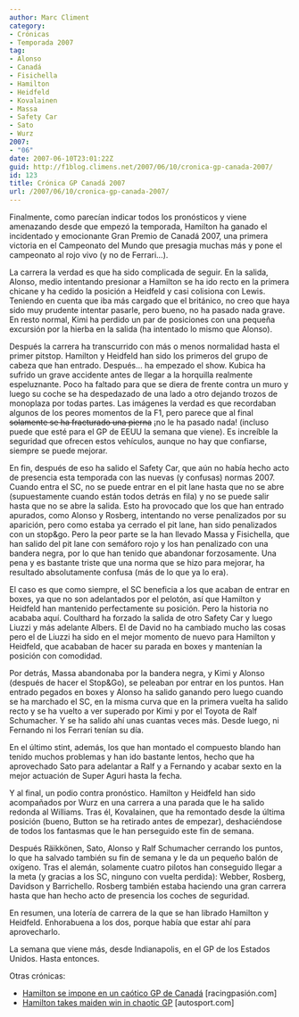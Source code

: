 ```yaml
---
author: Marc Climent
category:
- Crónicas
- Temporada 2007
tag:
- Alonso
- Canadá
- Fisichella
- Hamilton
- Heidfeld
- Kovalainen
- Massa
- Safety Car
- Sato
- Wurz
2007:
- "06"
date: 2007-06-10T23:01:22Z
guid: http://f1blog.climens.net/2007/06/10/cronica-gp-canada-2007/
id: 123
title: Crónica GP Canadá 2007
url: /2007/06/10/cronica-gp-canada-2007/
---
```


Finalmente, como parecían indicar todos los pronósticos y viene amenazando desde que empezó la temporada, Hamilton ha ganado el incidentado y emocionante Gran Premio de Canadá 2007, una primera victoria en el Campeonato del Mundo que presagia muchas más y pone el campeonato al rojo vivo (y no de Ferrari&#8230;).

La carrera la verdad es que ha sido complicada de seguir. En la salida, Alonso, medio intentando presionar a Hamilton se ha ido recto en la primera chicane y ha cedido la posición a Heidfeld y casi colisiona con Lewis. Teniendo en cuenta que iba más cargado que el británico, no creo que haya sido muy prudente intentar pasarle, pero bueno, no ha pasado nada grave. En resto normal, Kimi ha perdido un par de posiciones con una pequeña excursión por la hierba en la salida (ha intentado lo mismo que Alonso).

Después la carrera ha transcurrido con más o menos normalidad hasta el primer pitstop. Hamilton y Heidfeld han sido los primeros del grupo de cabeza que han entrado. Después&#8230; ha empezado el show. Kubica ha sufrido un grave accidente antes de llegar a la horquilla realmente espeluznante. Poco ha faltado para que se diera de frente contra un muro y luego su coche se ha despedazado de una lado a otro dejando trozos de monoplaza por todas partes. Las imágenes la verdad es que recordaban algunos de los peores momentos de la F1, pero parece que al final <strike>solamente se ha fracturado una pierna</strike> ¡no le ha pasado nada! (incluso puede que esté para el GP de EEUU la semana que viene). Es increíble la seguridad que ofrecen estos vehículos, aunque no hay que confiarse, siempre se puede mejorar.

En fin, después de eso ha salido el Safety Car, que aún no había hecho acto de presencia esta temporada con las nuevas (y confusas) normas 2007. Cuando entra el SC, no se puede entrar en el pit lane hasta que no se abre (supuestamente cuando están todos detrás en fila) y no se puede salir hasta que no se abre la salida. Esto ha provocado que los que han entrado apurados, como Alonso y Rosberg, intentando no verse penalizados por su aparición, pero como estaba ya cerrado el pit lane, han sido penalizados con un stop&go. Pero la peor parte se la han llevado Massa y Fisichella, que han salido del pit lane con semáforo rojo y los han penalizado con una bandera negra, por lo que han tenido que abandonar forzosamente. Una pena y es bastante triste que una norma que se hizo para mejorar, ha resultado absolutamente confusa (más de lo que ya lo era).

El caso es que como siempre, el SC beneficia a los que acaban de entrar en boxes, ya que no son adelantados por el pelotón, así que Hamilton y Heidfeld han mantenido perfectamente su posición. Pero la historia no acababa aquí. Coulthard ha forzado la salida de otro Safety Car y luego Liuzzi y más adelante Albers. El de David no ha cambiado mucho las cosas pero el de Liuzzi ha sido en el mejor momento de nuevo para Hamilton y Heidfeld, que acababan de hacer su parada en boxes y mantenían la posición con comodidad.

Por detrás, Massa abandonaba por la bandera negra, y Kimi y Alonso (después de hacer el Stop&Go), se peleaban por entrar en los puntos. Han entrado pegados en boxes y Alonso ha salido ganando pero luego cuando se ha marchado el SC, en la misma curva que en la primera vuelta ha salido recto y se ha vuelto a ver superado por Kimi y por el Toyota de Ralf Schumacher. Y se ha salido ahí unas cuantas veces más. Desde luego, ni Fernando ni los Ferrari tenían su día.

En el último stint, además, los que han montado el compuesto blando han tenido muchos problemas y han ido bastante lentos, hecho que ha aprovechado Sato para adelantar a Ralf y a Fernando y acabar sexto en la mejor actuación de Super Aguri hasta la fecha.

Y al final, un podio contra pronóstico. Hamilton y Heidfeld han sido acompañados por Wurz en una carrera a una parada que le ha salido redonda al Williams. Tras él, Kovalainen, que ha remontado desde la última posición (bueno, Button se ha retirado antes de empezar), deshaciéndose de todos los fantasmas que le han perseguido este fin de semana.

Después Räikkönen, Sato, Alonso y Ralf Schumacher cerrando los puntos, lo que ha salvado también su fin de semana y le da un pequeño balón de oxígeno. Tras el alemán, solamente cuatro pilotos han conseguido llegar a la meta (y gracias a los SC, ninguno con vuelta perdida): Webber, Rosberg, Davidson y Barrichello. Rosberg también estaba haciendo una gran carrera hasta que han hecho acto de presencia los coches de seguridad.

En resumen, una lotería de carrera de la que se han librado Hamilton y Heidfeld. Enhorabuena a los dos, porque había que estar ahí para aprovecharlo.

La semana que viene más, desde Indianapolis, en el GP de los Estados Unidos. Hasta entonces.

Otras crónicas:

  * [Hamilton se impone en un caótico GP de Canadá](http://www.racingpasion.com/2007/06/10-hamilton-se-impone-en-un-caotico-gp-de-canada) [racingpasión.com]
  * [Hamilton takes maiden win in chaotic GP](http://www.autosport.com/news/report.php/id/59630) [autosport.com]
